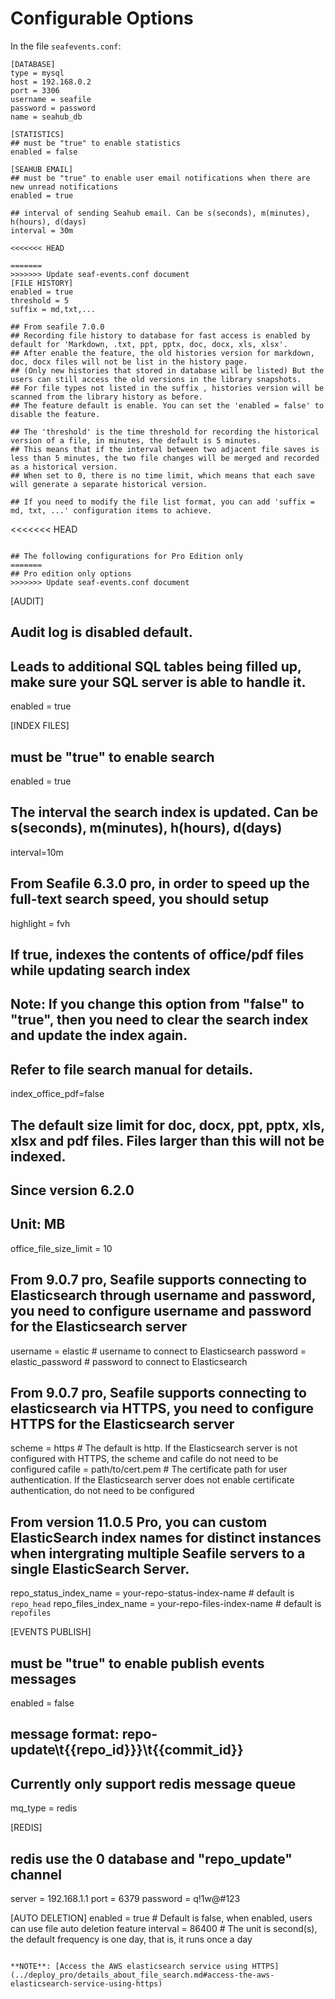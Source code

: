 # Configurable Options

In the file `seafevents.conf`:

```
[DATABASE]
type = mysql
host = 192.168.0.2
port = 3306
username = seafile
password = password
name = seahub_db

[STATISTICS]
## must be "true" to enable statistics
enabled = false

[SEAHUB EMAIL]
## must be "true" to enable user email notifications when there are new unread notifications
enabled = true

## interval of sending Seahub email. Can be s(seconds), m(minutes), h(hours), d(days)
interval = 30m

<<<<<<< HEAD

=======
>>>>>>> Update seaf-events.conf document
[FILE HISTORY]
enabled = true
threshold = 5
suffix = md,txt,...

## From seafile 7.0.0
## Recording file history to database for fast access is enabled by default for 'Markdown, .txt, ppt, pptx, doc, docx, xls, xlsx'. 
## After enable the feature, the old histories version for markdown, doc, docx files will not be list in the history page.
## (Only new histories that stored in database will be listed) But the users can still access the old versions in the library snapshots.
## For file types not listed in the suffix , histories version will be scanned from the library history as before.
## The feature default is enable. You can set the 'enabled = false' to disable the feature.

## The 'threshold' is the time threshold for recording the historical version of a file, in minutes, the default is 5 minutes. 
## This means that if the interval between two adjacent file saves is less than 5 minutes, the two file changes will be merged and recorded as a historical version. 
## When set to 0, there is no time limit, which means that each save will generate a separate historical version.

## If you need to modify the file list format, you can add 'suffix = md, txt, ...' configuration items to achieve.
```


<<<<<<< HEAD
```

## The following configurations for Pro Edition only
=======
## Pro edition only options
>>>>>>> Update seaf-events.conf document

```
[AUDIT]
## Audit log is disabled default.
## Leads to additional SQL tables being filled up, make sure your SQL server is able to handle it.
enabled = true

[INDEX FILES]
## must be "true" to enable search
enabled = true

## The interval the search index is updated. Can be s(seconds), m(minutes), h(hours), d(days)
interval=10m

## From Seafile 6.3.0 pro, in order to speed up the full-text search speed, you should setup
highlight = fvh

## If true, indexes the contents of office/pdf files while updating search index
## Note: If you change this option from "false" to "true", then you need to clear the search index and update the index again.
## Refer to file search manual for details.
index_office_pdf=false

## The default size limit for doc, docx, ppt, pptx, xls, xlsx and pdf files. Files larger than this will not be indexed.
## Since version 6.2.0
## Unit: MB
office_file_size_limit = 10

## From 9.0.7 pro, Seafile supports connecting to Elasticsearch through username and password, you need to configure username and password for the Elasticsearch server
username = elastic           # username to connect to Elasticsearch
password = elastic_password  # password to connect to Elasticsearch

## From 9.0.7 pro, Seafile supports connecting to elasticsearch via HTTPS, you need to configure HTTPS for the Elasticsearch server
scheme = https               # The default is http. If the Elasticsearch server is not configured with HTTPS, the scheme and cafile do not need to be configured
cafile = path/to/cert.pem    # The certificate path for user authentication. If the Elasticsearch server does not enable certificate authentication, do not need to be configured

## From version 11.0.5 Pro, you can custom ElasticSearch index names for distinct instances when intergrating multiple Seafile servers to a single ElasticSearch Server.
repo_status_index_name = your-repo-status-index-name  # default is `repo_head`
repo_files_index_name = your-repo-files-index-name    # default is `repofiles`

[EVENTS PUBLISH]
## must be "true" to enable publish events messages
enabled = false
## message format: repo-update\t{{repo_id}}}\t{{commit_id}}
## Currently only support redis message queue
mq_type = redis

[REDIS]
## redis use the 0 database and "repo_update" channel
server = 192.168.1.1
port = 6379
password = q!1w@#123

[AUTO DELETION]
enabled = true     # Default is false, when enabled, users can use file auto deletion feature
interval = 86400   # The unit is second(s), the default frequency is one day, that is, it runs once a day

```

**NOTE**: [Access the AWS elasticsearch service using HTTPS](../deploy_pro/details_about_file_search.md#access-the-aws-elasticsearch-service-using-https)
